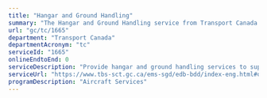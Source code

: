 ```yaml
---
title: "Hangar and Ground Handling"
summary: "The Hangar and Ground Handling service from Transport Canada is not available end-to-end online, according to the GC Service Inventory."
url: "gc/tc/1665"
department: "Transport Canada"
departmentAcronym: "tc"
serviceId: "1665"
onlineEndtoEnd: 0
serviceDescription: "Provide hangar and ground handling services to support Transport Canada, Department of Fisheries and Oceans, Department of National Defense and other government departments and agencies."
serviceUrl: "https://www.tbs-sct.gc.ca/ems-sgd/edb-bdd/index-eng.html#orgs/program/TC-BTW06/infograph/intro"
programDescription: "Aircraft Services"
---
```

